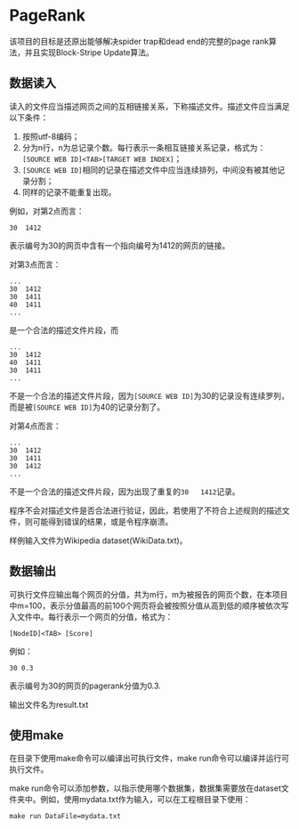 # PageRank

该项目的目标是还原出能够解决spider trap和dead end的完整的page rank算法，并且实现Block-Stripe Update算法。

## 数据读入

读入的文件应当描述网页之间的互相链接关系，下称描述文件。描述文件应当满足以下条件：

1. 按照utf-8编码；
2. 分为n行，n为总记录个数。每行表示一条相互链接关系记录，格式为：`[SOURCE WEB ID]<TAB>[TARGET WEB INDEX]`；
3. `[SOURCE WEB ID]`相同的记录在描述文件中应当连续排列，中间没有被其他记录分割；
4. 同样的记录不能重复出现。

例如，对第2点而言：
```
30	1412
```
表示编号为30的网页中含有一个指向编号为1412的网页的链接。

对第3点而言：
```
...
30	1412
30	1411
40	1411
...
```
是一个合法的描述文件片段，而
```
...
30	1412
40	1411
30	1411
...
```
不是一个合法的描述文件片段，因为`[SOURCE WEB ID]`为30的记录没有连续罗列，而是被`[SOURCE WEB ID]`为40的记录分割了。

对第4点而言：
```
...
30	1412
30	1411
30	1412
...
```
不是一个合法的描述文件片段，因为出现了重复的`30	1412`记录。

程序不会对描述文件是否合法进行验证，因此，若使用了不符合上述规则的描述文件，则可能得到错误的结果，或是令程序崩溃。

样例输入文件为Wikipedia dataset(WikiData.txt)。

## 数据输出

可执行文件应输出每个网页的分值，共为m行，m为被报告的网页个数，在本项目中m=100，表示分值最高的前100个网页将会被按照分值从高到低的顺序被依次写入文件中。每行表示一个网页的分值，格式为：
```
[NodeID]<TAB> [Score]
```

例如：
```
30 0.3
```
表示编号为30的网页的pagerank分值为0.3.

输出文件名为result.txt

## 使用make

在目录下使用make命令可以编译出可执行文件，make run命令可以编译并运行可执行文件。

make run命令可以添加参数，以指示使用哪个数据集，数据集需要放在dataset文件夹中。例如，使用mydata.txt作为输入，可以在工程根目录下使用：
```
make run DataFile=mydata.txt
```
